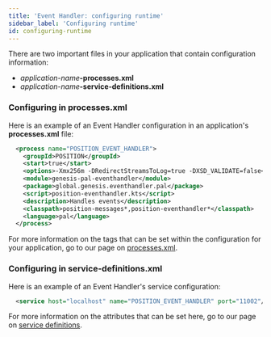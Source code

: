 ```yaml
---
title: 'Event Handler: configuring runtime'
sidebar_label: 'Configuring runtime'
id: configuring-runtime
---
```




There are two important files in your application that contain configuration information: 
- _application-name_**-processes.xml**
- _application-name_**-service-definitions.xml**

### Configuring in processes.xml

Here is an example of an Event Handler configuration in an application's **processes.xml** file:

```xml
  <process name="POSITION_EVENT_HANDLER">
    <groupId>POSITION</groupId>
    <start>true</start>
    <options>-Xmx256m -DRedirectStreamsToLog=true -DXSD_VALIDATE=false</options>
    <module>genesis-pal-eventhandler</module>
    <package>global.genesis.eventhandler.pal</package>
    <script>position-eventhandler.kts</script>
    <description>Handles events</description>
    <classpath>position-messages*,position-eventhandler*</classpath>
    <language>pal</language>
  </process>
```

For more information on the tags that can be set within the configuration for your application, go to our page on [processes.xml](/server/configuring-runtime/processes/).

### Configuring in service-definitions.xml

Here is an example of an Event Handler's service configuration:

```xml
  <service host="localhost" name="POSITION_EVENT_HANDLER" port="11002"/>
```

For more information on the attributes that can be set here, go to our page on [service definitions](/server/configuring-runtime/service-definitions/).

